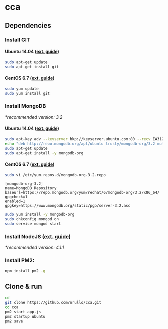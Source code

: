 # cca

## Dependencies

### Install GIT
#### Ubuntu 14.04 ([ext. guide](https://www.digitalocean.com/community/tutorials/how-to-install-git-on-ubuntu-14-04))
```bash
sudo apt-get update
sudo apt-get install git
```
#### CentOS 6.7 ([ext. guide](https://www.digitalocean.com/community/tutorials/how-to-install-git-on-a-centos-6-4-vps))
```bash
sudo yum update
sudo yum install git
```

### Install MongoDB
_*recommended version: 3.2_
#### Ubuntu 14.04 ([ext. guide](https://docs.mongodb.org/manual/tutorial/install-mongodb-on-ubuntu/))
```bash
sudo apt-key adv --keyserver hkp://keyserver.ubuntu.com:80 --recv EA312927
echo "deb http://repo.mongodb.org/apt/ubuntu trusty/mongodb-org/3.2 multiverse" | sudo tee /etc/apt/sources.list.d/mongodb-org-3.2.list
sudo apt-get update
sudo apt-get install -y mongodb-org
```
#### CentOS 6.7 ([ext. guide](https://docs.mongodb.org/manual/tutorial/install-mongodb-on-red-hat/))
```bash
sudo vi /etc/yum.repos.d/mongodb-org-3.2.repo
```
```
[mongodb-org-3.2]
name=MongoDB Repository
baseurl=https://repo.mongodb.org/yum/redhat/6/mongodb-org/3.2/x86_64/
gpgcheck=1
enabled=1
gpgkey=https://www.mongodb.org/static/pgp/server-3.2.asc
```
```bash
sudo yum install -y mongodb-org
sudo chkconfig mongod on
sudo service mongod start
```

### Install NodeJS ([ext. guide](https://www.digitalocean.com/community/tutorials/how-to-install-node-js-with-nvm-node-version-manager-on-a-vps))
_*recommended version: 4.1.1_

### Install PM2:
```bash
npm install pm2 -g
```

## Clone & run
```bash
cd
git clone https://github.com/nrullo/cca.git
cd cca
pm2 start app.js
pm2 startup ubuntu
pm2 save
```
